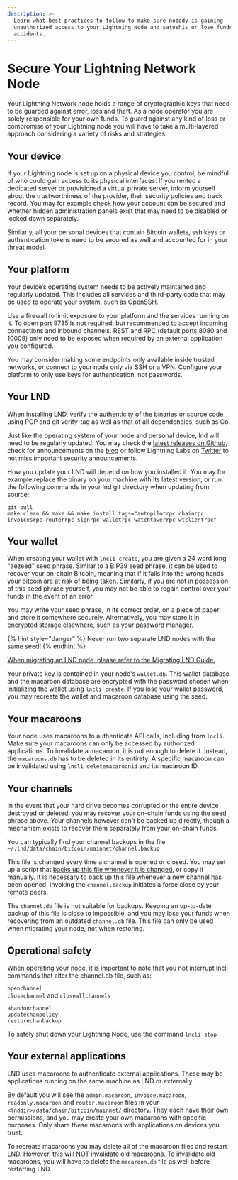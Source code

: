 ```yaml
---
description: >-
  Learn what best practices to follow to make sure nobody is gaining
  unauthorized access to your Lightning Node and satoshis or lose funds in
  accidents.
---
```


# Secure Your Lightning Network Node

Your Lightning Network node holds a range of cryptographic keys that need to be guarded against error, loss and theft. As a node operator you are solely responsible for your own funds. To guard against any kind of loss or compromise of your Lightning node you will have to take a multi-layered approach considering a variety of risks and strategies.

## Your device

If your Lightning node is set up on a physical device you control, be mindful of who could gain access to its physical interfaces. If you rented a dedicated server or provisioned a virtual private server, inform yourself about the trustworthiness of the provider, their security policies and track record. You may for example check how your account can be secured and whether hidden administration panels exist that may need to be disabled or locked down separately.

Similarly, all your personal devices that contain Bitcoin wallets, ssh keys or authentication tokens need to be secured as well and accounted for in your threat model.

## Your platform

Your device’s operating system needs to be actively maintained and regularly updated. This includes all services and third-party code that may be used to operate your system, such as OpenSSH.

Use a firewall to limit exposure to your platform and the services running on it. To open port 9735 is not required, but recommended to accept incoming connections and inbound channels. REST and RPC (default ports 8080 and 10009) only need to be exposed when required by an external application you configured.

You may consider making some endpoints only available inside trusted networks, or connect to your node only via SSH or a VPN. Configure your platform to only use keys for authentication, not passwords.

## Your LND

When installing LND, verify the authenticity of the binaries or source code using PGP and git verify-tag as well as that of all dependencies, such as Go.

Just like the operating system of your node and personal device, lnd will need to be regularly updated. You may check the [latest releases on Github](https://github.com/lightningnetwork/lnd/releases), check for announcements on the [blog](https://lightning.engineering/blog/) or follow Lightning Labs on [Twitter](https://twitter.com/lightning) to not miss important security announcements.

How you update your LND will depend on how you installed it. You may for example replace the binary on your machine with its latest version, or run the following commands in your lnd git directory when updating from source:

`git pull`\
`make clean && make && make install tags="autopilotrpc chainrpc invoicesrpc routerrpc signrpc walletrpc watchtowerrpc wtclientrpc"`

## Your wallet <a href="#docs-internal-guid-4d50a2e2-7fff-6a56-4160-813804306ee7" id="docs-internal-guid-4d50a2e2-7fff-6a56-4160-813804306ee7"></a>

When creating your wallet with `lncli create`, you are given a 24 word long "aezeed" seed phrase. Similar to a BIP39 seed phrase, it can be used to recover your on-chain Bitcoin, meaning that if it falls into the wrong hands your bitcoin are at risk of being taken. Similarly, if you are not in possession of this seed phrase yourself, you may not be able to regain control over your funds in the event of an error.

You may write your seed phrase, in its correct order, on a piece of paper and store it somewhere securely. Alternatively, you may store it in encrypted storage elsewhere, such as your password manager.

{% hint style="danger" %}
Never run two separate LND nodes with the same seed!
{% endhint %}

[When migrating an LND node, please refer to the Migrating LND Guide.](migrating-lnd.md)

Your private key is contained in your node's `wallet.db`. This wallet database and the macaroon database are encrypted with the password chosen when initializing the wallet using `lncli create`. If you lose your wallet password, you may recreate the wallet and macaroon database using the seed.

## Your macaroons

Your node uses macaroons to authenticate API calls, including from `lncli`. Make sure your macaroons can only be accessed by authorized applications. To invalidate a macaroon, it is not enough to delete it. Instead, the `macaroons.db` has to be deleted in its entirety. A specific macaroon can be invalidated using `lncli deletemacaroonid` and its macaroon ID.

## Your channels <a href="#docs-internal-guid-8725c728-7fff-9b34-f746-fcdc7a49c5e5" id="docs-internal-guid-8725c728-7fff-9b34-f746-fcdc7a49c5e5"></a>

In the event that your hard drive becomes corrupted or the entire device destroyed or deleted, you may recover your on-chain funds using the seed phrase above. Your channels however can’t be backed up directly, though a mechanism exists to recover them separately from your on-chain funds.

You can typically find your channel backups in the file `~/.lnd/data/chain/bitcoin/mainnet/channel.backup`

This file is changed every time a channel is opened or closed. You may set up a script that [backs up this file whenever it is changed](https://gist.github.com/alexbosworth/2c5e185aedbdac45a03655b709e255a3), or copy it manually. It is necessary to back up this file whenever a new channel has been opened. Invoking the `channel.backup` initiates a force close by your remote peers.

The `channel.db` file is not suitable for backups. Keeping an up-to-date backup of this file is close to impossible, and you may lose your funds when recovering from an outdated `channel.db` file. This file can only be used when migrating your node, not when restoring.

## Operational safety <a href="#docs-internal-guid-f7878f4c-7fff-d8de-f925-4704b4d0790e" id="docs-internal-guid-f7878f4c-7fff-d8de-f925-4704b4d0790e"></a>

When operating your node, it is important to note that you not interrupt lncli commands that alter the channel.db file, such as:

`openchannel`\
`closechannel` and `closeallchannels`

`abandonchannel`\
`updatechanpolicy`\
`restorechanbackup`

To safely shut down your Lightning Node, use the command `lncli stop`

## Your external applications <a href="#docs-internal-guid-fb6b5911-7fff-e340-f874-86a51944a08c" id="docs-internal-guid-fb6b5911-7fff-e340-f874-86a51944a08c"></a>

LND uses macaroons to authenticate external applications. These may be applications running on the same machine as LND or externally.

By default you will see the `admin.macaroon`, `invoice.macaroon`, `readonly.macaroon` and `router.macaroon` files in your `<lnddir>/data/chain/bitcoin/mainnet/` directory. They each have their own permissions, and you may create your own macaroons with specific purposes. Only share these macaroons with applications on devices you trust.

To recreate macaroons you may delete all of the macaroon files and restart LND. However, this will NOT invalidate old macaroons. To invalidate old macaroons, you will have to delete the `macaroon.db` file as well before restarting LND.

